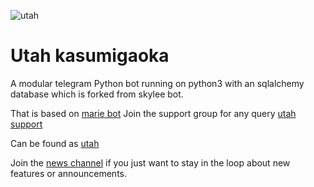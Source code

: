 ![utah](https://wallpapercave.com/wp/wp5094123.png)
# Utah kasumigaoka
A modular telegram Python bot running on python3 with an sqlalchemy database which is forked from skylee bot.

That is based on [marie bot](https://github.com/PaulSonOfLars/tgbot)
Join the support group for any query [utah support](https://t.me/chizurusupport)

Can be found as [utah](http://t.me/Kasumiutahabot)

Join the [news channel](https://t.me/uthahaupd) if you just want to stay in the loop about new features or
announcements.
